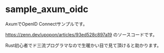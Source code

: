 # sample_axum_oidc
AxumでOpenID Connectサンプルです。

https://zenn.dev/upopon/articles/93ed528c897a19
のソースコードです。

Rust初心者でド三流プログラマなので生暖かい目で見て頂けると助かります。
